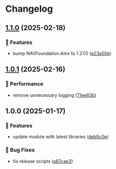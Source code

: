 # Changelog

## [1.1.0](https://github.com/Norgate-AV/NAVDatabase.Amx.PJLink/compare/v1.0.1...v1.1.0) (2025-02-18)

### 🌟 Features

- bump NAVFoundation.Amx to 1.27.0 ([e23a50e](https://github.com/Norgate-AV/NAVDatabase.Amx.PJLink/commit/e23a50e991738887e8c5be4df5a5eefbf819200d))

## [1.0.1](https://github.com/Norgate-AV/NAVDatabase.Amx.PJLink/compare/v1.0.0...v1.0.1) (2025-02-16)

### 🚀 Performance

- remove unnecessary logging ([71ee63b](https://github.com/Norgate-AV/NAVDatabase.Amx.PJLink/commit/71ee63b711357ba03b9a7662afae869bbb32321b))

## 1.0.0 (2025-01-17)

### 🌟 Features

- update module with latest libraries ([deb5c0e](https://github.com/Norgate-AV/NAVDatabase.Amx.PJLink/commit/deb5c0e310f87cfd7e77effb46ef635827279953))

### 🐛 Bug Fixes

- fix release scripts ([a87cae3](https://github.com/Norgate-AV/NAVDatabase.Amx.PJLink/commit/a87cae3b7c41ee3c0bf257243096aeead3df57f5))
